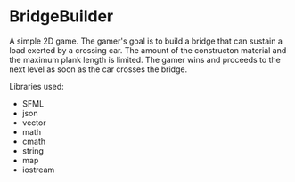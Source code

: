 # BridgeBuilder

A simple 2D game. The gamer's goal is to build a bridge that can sustain a load exerted by a crossing car. 
The amount of the constructon material and the maximum plank length is limited. The gamer wins and proceeds to the next level as soon as the
car crosses the bridge. 

Libraries used:
- SFML
- json
- vector
- math
- cmath
- string
- map
- iostream
